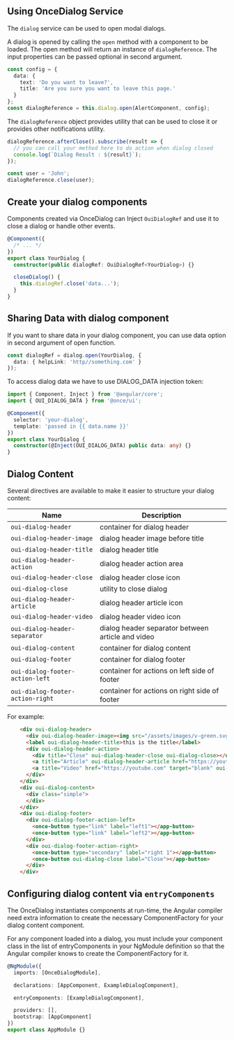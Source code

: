 ## Using OnceDialog Service

The `dialog` service can be used to open modal dialogs.

A dialog is opened by calling the `open` method with a component to be loaded. The open method will return an instance of
`dialogReference`. The input properties can be passed optional in second argument.

```typescript
const config = {
  data: {
    text: 'Do you want to leave?',
    title: 'Are you sure you want to leave this page.'
  }
};
const dialogReference = this.dialog.open(AlertComponent, config);
```

The `dialogReference` object provides utility that can be used to close it or provides other notifications utility.

```typescript
dialogReference.afterClose().subscribe(result => {
  // you can call your method here to do action when dialog closed
  console.log(`Dialog Result : ${result}`);
});

const user = 'John';
dialogReference.close(user);
```

## Create your dialog components

Components created via OnceDialog can Inject `OuiDialogRef` and use it to close a dialog or handle other events.

```typescript
@Component({
  /* ... */
})
export class YourDialog {
  constructor(public dialogRef: OuiDialogRef<YourDialog>) {}

  closeDialog() {
    this.dialogRef.close('data...');
  }
}
```

## Sharing Data with dialog component

If you want to share data in your dialog component, you can use data option in second argument of open function.

```typescript
const dialogRef = dialog.open(YourDialog, {
  data: { helpLink: 'http//something.com' }
});
```

To access dialog data we have to use DIALOG_DATA injection token:

```typescript
import { Component, Inject } from '@angular/core';
import { OUI_DIALOG_DATA } from '@once/ui';

@Component({
  selector: 'your-dialog',
  template: 'passed in {{ data.name }}'
})
export class YourDialog {
  constructor(@Inject(OUI_DIALOG_DATA) public data: any) {}
}
```

## Dialog Content

Several directives are available to make it easier to structure your dialog content:

| **Name**                        | **Description**                                            |
| -----------------------------   | ---------------------------------------------------------- |
| `oui-dialog-header`             | container for dialog header                                |
| `oui-dialog-header-image`       | dialog header image before title                           |
| `oui-dialog-header-title`       | dialog header title                                        |
| `oui-dialog-header-action`      | dialog header action area                                  |
| `oui-dialog-header-close`       | dialog header close icon                                   |
| `oui-dialog-close`              | utility to close dialog                                    |
| `oui-dialog-header-article`     | dialog header article icon                                 |
| `oui-dialog-header-video`       | dialog header video icon                                   |
| `oui-dialog-header-separator`   | dialog header separator between article and video          |
| `oui-dialog-content`            | container for dialog content                               |
| `oui-dialog-footer`             | container for dialog footer                                |
| `oui-dialog-footer-action-left` | container for actions on left side of footer               |
| `oui-dialog-footer-action-right`| container for actions on right side of footer              |


For example:

```html
    <div oui-dialog-header>
      <div oui-dialog-header-image><img src="/assets/images/v-green.svg"/></div>
      <label oui-dialog-header-title>this is the title</label>
      <div oui-dialog-header-action>
        <div title="Close" oui-dialog-header-close oui-dialog-close></div>
        <a title="Article" oui-dialog-header-article href="https://youtube.com" target="blank"></a>
        <a title="Video" href="https://youtube.com" target="blank" oui-dialog-header-video oui-dialog-header-separator></a>
      </div>
    </div>
    <div oui-dialog-content>
      <div class="simple">
      </div>
    </div>
    <div oui-dialog-footer>
      <div oui-dialog-footer-action-left>
        <once-button type="link" label="left1"></app-button>
        <once-button type="link" label="left2"></app-button>
      </div>
      <div oui-dialog-footer-action-right>
        <once-button type="secondary" label="right 1"></app-button>
        <once-button oui-dialog-close label="Close"></app-button>
      </div>
    </div>

```

## Configuring dialog content via `entryComponents`

The OnceDialog instantiates components at run-time, the Angular compiler need extra information to create the necessary ComponentFactory for your dialog content component.

For any component loaded into a dialog, you must include your component class in the list of entryComponents in your NgModule definition so that the Angular compiler knows to create the ComponentFactory for it.

```typescript
@NgModule({
  imports: [OnceDialogModule],

  declarations: [AppComponent, ExampleDialogComponent],

  entryComponents: [ExampleDialogComponent],

  providers: [],
  bootstrap: [AppComponent]
})
export class AppModule {}
```
